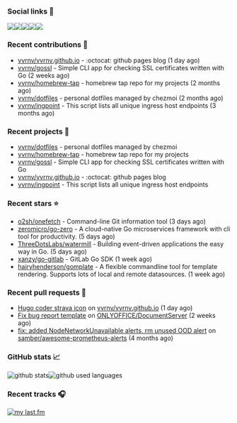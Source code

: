 ### Social links 🔗
[![](https://img.shields.io/badge/vvrnv.dev-100000?style=for-the-badge&logo=github&logoColor=white&style=flat-square)](https://vvrnv.dev/)[![](https://img.shields.io/badge/linkedin-0077B5?style=for-the-badge&logo=linkedin&logoColor=white&style=flat-square)](https://www.linkedin.com/in/valery-voronov)[![](https://img.shields.io/badge/telegram-2CA5E0?style=for-the-badge&logo=telegram&logoColor=white&style=flat-square)](https://t.me/vvoronov)[![](https://img.shields.io/badge/last.fm-D51007?style=for-the-badge&logo=last.fm&logoColor=white&style=flat-square)](https://www.last.fm/user/valera_88)[![](https://img.shields.io/badge/strava-FC4C02?style=for-the-badge&logo=strava&logoColor=white&style=flat-square)](https://www.strava.com/athletes/72534161)

### Recent contributions 👷

- [vvrnv/vvrnv.github.io](https://github.com/vvrnv/vvrnv.github.io) - :octocat: github pages blog (1 day ago)
- [vvrnv/gossl](https://github.com/vvrnv/gossl) - Simple CLI app for checking SSL certificates written with Go (2 weeks ago)
- [vvrnv/homebrew-tap](https://github.com/vvrnv/homebrew-tap) - homebrew tap repo for my projects (2 months ago)
- [vvrnv/dotfiles](https://github.com/vvrnv/dotfiles) - personal dotfiles managed by chezmoi (2 months ago)
- [vvrnv/ingpoint](https://github.com/vvrnv/ingpoint) - This script lists all unique ingress host endpoints (3 months ago)

### Recent projects 💩

- [vvrnv/dotfiles](https://github.com/vvrnv/dotfiles) - personal dotfiles managed by chezmoi
- [vvrnv/homebrew-tap](https://github.com/vvrnv/homebrew-tap) - homebrew tap repo for my projects
- [vvrnv/gossl](https://github.com/vvrnv/gossl) - Simple CLI app for checking SSL certificates written with Go
- [vvrnv/vvrnv.github.io](https://github.com/vvrnv/vvrnv.github.io) - :octocat: github pages blog
- [vvrnv/ingpoint](https://github.com/vvrnv/ingpoint) - This script lists all unique ingress host endpoints

### Recent stars ⭐

- [o2sh/onefetch](https://github.com/o2sh/onefetch) - Command-line Git information tool (3 days ago)
- [zeromicro/go-zero](https://github.com/zeromicro/go-zero) - A cloud-native Go microservices framework with cli tool for productivity. (5 days ago)
- [ThreeDotsLabs/watermill](https://github.com/ThreeDotsLabs/watermill) - Building event-driven applications the easy way in Go. (5 days ago)
- [xanzy/go-gitlab](https://github.com/xanzy/go-gitlab) - GitLab Go SDK (1 week ago)
- [hairyhenderson/gomplate](https://github.com/hairyhenderson/gomplate) - A flexible commandline tool for template rendering. Supports lots of local and remote datasources. (1 week ago)

### Recent pull requests 🔨

- [Hugo coder strava icon](https://github.com/vvrnv/vvrnv.github.io/pull/1) on [vvrnv/vvrnv.github.io](https://github.com/vvrnv/vvrnv.github.io) (1 day ago)
- [Fix bug report template](https://github.com/ONLYOFFICE/DocumentServer/pull/2120) on [ONLYOFFICE/DocumentServer](https://github.com/ONLYOFFICE/DocumentServer) (2 weeks ago)
- [fix: added NodeNetworkUnavailable alerts, rm unused OOD alert](https://github.com/samber/awesome-prometheus-alerts/pull/318) on [samber/awesome-prometheus-alerts](https://github.com/samber/awesome-prometheus-alerts) (4 months ago)

### GitHub stats 📈
![github stats](https://github-readme-stats.vercel.app/api?username=vvrnv&count_private=true&hide_title=true&theme=gotham&hide=stars&hide_rank=true)![github used languages](https://github-readme-stats.vercel.app/api/top-langs?username=vvrnv&layout=compact&theme=gotham&locale=en)

### Recent tracks 🎧
[![my last.fm](https://lastfm-recently-played.vercel.app/api?user=valera_88)](https://www.last.fm/user/valera_88)
